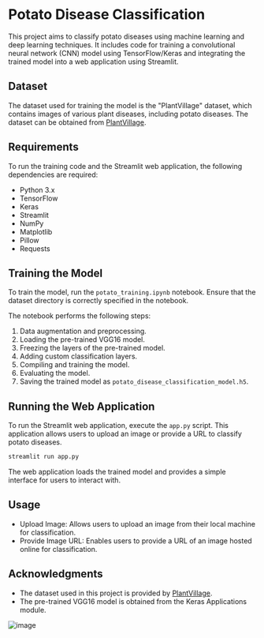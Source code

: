 
# Potato Disease Classification

This project aims to classify potato diseases using machine learning and deep learning techniques. It includes code for training a convolutional neural network (CNN) model using TensorFlow/Keras and integrating the trained model into a web application using Streamlit.

## Dataset

The dataset used for training the model is the "PlantVillage" dataset, which contains images of various plant diseases, including potato diseases. The dataset can be obtained from [PlantVillage](https://github.com/spMohanty/PlantVillage-Dataset).

## Requirements

To run the training code and the Streamlit web application, the following dependencies are required:

- Python 3.x
- TensorFlow
- Keras
- Streamlit
- NumPy
- Matplotlib
- Pillow
- Requests

## Training the Model

To train the model, run the `potato_training.ipynb` notebook. Ensure that the dataset directory is correctly specified in the notebook.

The notebook performs the following steps:
1. Data augmentation and preprocessing.
2. Loading the pre-trained VGG16 model.
3. Freezing the layers of the pre-trained model.
4. Adding custom classification layers.
5. Compiling and training the model.
6. Evaluating the model.
7. Saving the trained model as `potato_disease_classification_model.h5`.

## Running the Web Application

To run the Streamlit web application, execute the `app.py` script. This application allows users to upload an image or provide a URL to classify potato diseases.

```bash
streamlit run app.py
```

The web application loads the trained model and provides a simple interface for users to interact with.

## Usage

- Upload Image: Allows users to upload an image from their local machine for classification.
- Provide Image URL: Enables users to provide a URL of an image hosted online for classification.

## Acknowledgments

- The dataset used in this project is provided by [PlantVillage](https://github.com/spMohanty/PlantVillage-Dataset).
- The pre-trained VGG16 model is obtained from the Keras Applications module.

![image](https://github.com/ankit-techx/Potato_leaves_disease_classification/assets/101319910/c8fef0bb-be24-4fd1-af1d-f30f5dfcd7fd)

